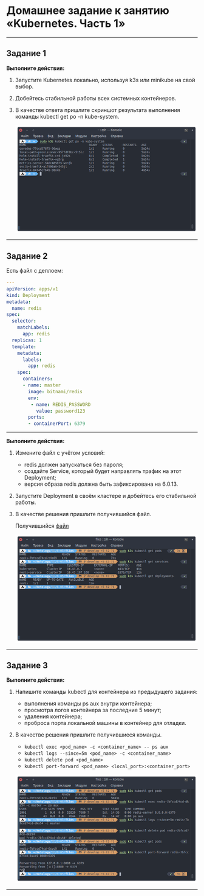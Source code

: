 # Домашнее задание к занятию «Kubernetes. Часть 1»

---

## Задание 1

**Выполните действия:**

1. Запустите Kubernetes локально, используя k3s или minikube на свой выбор.
2. Добейтесь стабильной работы всех системных контейнеров.
3. В качестве ответа пришлите скриншот результата выполнения команды kubectl get po -n kube-system.

   ![alter_text](images/task_1.png "Работает")

---

## Задание 2

Есть файл с деплоем:

```yaml
---
apiVersion: apps/v1
kind: Deployment
metadata:
  name: redis
spec:
  selector:
    matchLabels:
      app: redis
  replicas: 1
  template:
    metadata:
      labels:
        app: redis
    spec:
      containers:
      - name: master
        image: bitnami/redis
        env:
         - name: REDIS_PASSWORD
           value: password123
        ports:
        - containerPort: 6379
```

---

**Выполните действия:**

1. Измените файл с учётом условий:

   * redis должен запускаться без пароля;
   * создайте Service, который будет направлять трафик на этот Deployment;
   * версия образа redis должна быть зафиксирована на 6.0.13.

2. Запустите Deployment в своём кластере и добейтесь его стабильной работы.
3. В качестве решения пришлите получившийся файл.

   Получившийся [файл](files/redis.yaml)

   ![alter_text](images/task_2.png "Результат")

---

## Задание 3

**Выполните действия:**

1. Напишите команды kubectl для контейнера из предыдущего задания:

   * выполнения команды ps aux внутри контейнера;
   * просмотра логов контейнера за последние 5 минут;
   * удаления контейнера;
   * проброса порта локальной машины в контейнер для отладки.

2. В качестве решения пришлите получившиеся команды.

   * `kubectl exec <pod_name> -c <container_name> -- ps aux`
   * `kubectl logs --since=5m <pod_name> -c <container_name>`
   * `kubectl delete pod <pod_name>`
   * `kubectl port-forward <pod_name> <local_port>:<container_port>`

    ![alter_text](images/task_3.png "Результат")

---
